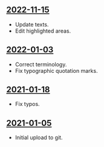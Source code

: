 ## [2022-11-15](https://github.com/faktaoklimatu/graphics/blob/dfdeb10416977e95bfc9bdadbc1a6ffc71a834ec/data-visualization/infographics/future/world/tipping-points/cs-body-zlomu.ai)

- Update texts.
- Edit highlighted areas.

## [2022-01-03](https://github.com/faktaoklimatu/graphics/blob/823420dc25ea8a85fe05f943c82bf0ba46a00458/data-visualization/future/world/tipping-points/cs-body-zlomu.ai)

- Correct terminology.
- Fix typographic quotation marks.

## [2021-01-18](https://github.com/faktaoklimatu/graphics/blob/8680f5dcc615527602d86cbb92dd6d414d7c9b97/data-visualization/future/world/tipping-points/cs-body-zlomu.ai)

- Fix typos.

## [2021-01-05](https://github.com/faktaoklimatu/graphics/blob/71d529190454586cc75006f95b7b1162c7e60d9e/Data%20visualization/Future/World/Tipping%20points/cs-body-zlomu.ai)

- Initial upload to git.


